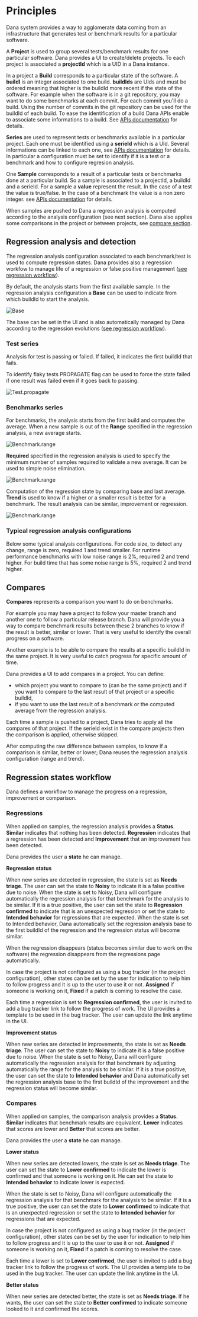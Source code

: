 # Principles

Dana system provides a way to agglomerate data coming from an infrastructure that generates test or benchmark results for a particular software.

A **Project** is used to group several tests/benchmark results for one particular software. Dana provides a UI to create/delete projects. To each project is associated a **projectId** which is a UID in a Dana instance.

In a project a **Build** corresponds to a particular state of the software. A **buildI** is an integer associated to one build. **buildIds** are UIds and must be ordered meaning that higher is the buildId more recent if the state of the software. For example when the software is in a git repository, you may want to do some benchmarks at each commit. For each commit you'll do a build. Using the number of commits in the git repository can be used for the buildId of each build. To ease the identification of a build Dana APIs enable to associate some informations to a build. See [APIs documentation](Apis.md#addBuild) for details.

**Series** are used to represent tests or benchmarks available in a particular project. Each one must be identified using a **serieId** which is a UId. Several informations can be linked to each one, see [APIs documentation](Apis.md#addSerie) for details. In particular a configuration must be set to identify if it is a test or a benchmark and how to configure regresion analysis.

One **Sample** corresponds to a result of a particular tests or benchmarks done at a particular build. So a sample is associated to a projectId, a buildId and a serieId. For a sample a **value** represent the result. In the case of a test the value is true/false. In the case of a benchmark the value is a non zero integer. see [APIs documentation](Apis.md#addSample) for details.

When samples are pushed to Dana a regression analysis is computed according to the analysis configuration (see next section). Dana also applies some comparisons in the project or between projects, see [compare section](#compares).

## <a name="regressions"></a>Regression analysis and detection

The regression analysis configuration associated to each benchmark/test is used to compute regression states. Dana provides also a regression workfow to manage life of a regression or false positive management ([see regression workflow](#workflow)).

By default, the analysis starts from the first available sample. In the regression analysis configuration a **Base** can be used to indicate from which buildId to start the analysis.

![Base](img/base.png)

The base can be set in the UI and is also automatically managed by Dana according to the regression evolutions ([see regression workflow](#workflow)).

### Test series

Analysis for test is passing or failed. If failed, it indicates the first buildId that fails.

To identify flaky tests PROPAGATE flag can be used to force the state failed if one result was failed even if it goes back to passing.

![Test.propagate](img/test.propagate.png)

### Benchmarks series

For benchmarks, the analysis starts from the first build and computes the average. When a new sample is out of the **Range** specified in the regression analysis, a new average starts.

![Benchmark.range](img/benchmark.range.png)

 **Required** specified in the regression analysis is used to specify the minimum number of samples required to validate a new average. It can be used to simple noise elimination.

 ![Benchmark.range](img/benchmark.required.png)

 Computation of the regression state by comparing base and last average. **Trend** is used to know if a higher or a smaller result is better for a benchmark. The result analysis can be similar, improvement or regression.

 ![Benchmark.range](img/benchmark.trend.png)

### Typical regression analysis configurations

Below some typical analysis configurations. For code size, to detect any change, range is zero, required 1 and trend smaller. For runtime performance benchmarks with low noise range is 2%, required 2 and trend higher. For build time that has some noise range is 5%, required 2 and trend higher.

## <a name="compares"></a>Compares

**Compares** represents a comparison you want to do on benchmarks.

For example you may have a project to follow your master branch and another one to follow a particular release branch. Dana will provide you a way to compare benchmark results between these 2 branches to know if the result is better, similar or lower. That is very useful to identify the overall progress on a software.

Another example is to be able to compare the results at a specific buildId in the same project. It is very useful to catch progress for specific amount of time.

Dana provides a UI to add compares in a project. You can define:
- which project you want to compare to (can be the same project) and if you want to compare to the last result of that project or a specific buildId,
- if you want to use the last result of a benchmark or the computed average from the regression analysis.

Each time a sample is pushed to a project, Dana tries to apply all the compares of that project. If the serieId exist in the compare projects then the comparison is applied, otherwise skipped.

After computing the raw difference between samples, to know if a comparison is similar, better or lower; Dana reuses the regression analysis configuration (range and trend).

## <a name="workflow"></a>Regression states workflow

Dana defines a workflow to manage the progress on a regression, improvement or comparison.

### Regressions

When applied on samples, the regression analysis provides a **Status**. **Similar** indicates that nothing has been detected. **Regression** indicates that a regression has been detected and **Improvement** that an improvement has been detected.

Dana provides the user a **state** he can manage.

**Regression status**

When new series are detected in regression, the state is set as **Needs triage**. The user can set the state to **Noisy** to indicate it is a false positive due to noise. When the state is set to Noisy, Dana will configure automatically the regression analysis for that benchmark for the analysis to be similar. If it is a true positive, the user can set the state to **Regression confirmed** to indicate that is an unexpected regression or set the state to **Intended behavior** for regressions that are expected. When the state is set to Intended behavior, Dana automatically set the regression analysis base to the first buildId of the regression and the regression status will become similar.

When the regression disappears (status becomes similar due to work on the software) the regression disappears from the regressions page automatically.

In case the project is not configured as using a bug tracker (in the project configuration), other states can be set by the user for indication to help him to follow progress and it is up to the user to use it or not. **Assigned** if someone is working on it, **Fixed** if a patch is coming to resolve the case.

Each time a regression is set to **Regression confirmed**, the user is invited to add a bug tracker link to follow the progress of work. The UI provides a template to be used in the bug tracker. The user can update the link anytime in the UI.

**Improvement status**

When new series are detected in improvements, the state is set as **Needs triage**. The user can set the state to **Noisy** to indicate it is a false positive due to noise. When the state is set to Noisy, Dana will configure automatically the regression analysis for that benchmark by adjusting automatically the range for the analysis to be similar. If it is a true positive, the user can set the state to **Intended behavior** and Dana automatically set the regression analysis base to the first buildId of the improvement and the regression status will become similar.

### Compares

When applied on samples, the comparison analysis provides a **Status**. **Similar** indicates that benchmark results are equivalent. **Lower** indicates that scores are lower and **Better** that scores are better.

Dana provides the user a **state** he can manage.

**Lower status**

When new series are detected lowers, the state is set as **Needs triage**. The user can set the state to **Lower confirmed** to indicate the lower is confirmed and that someone is working on it. He can set the state to **Intended behavior** to indicate lower is expected.

When the state is set to Noisy, Dana will configure automatically the regression analysis for that benchmark for the analysis to be similar. If it is a true positive, the user can set the state to **Lower confirmed** to indicate that is an unexpected regression or set the state to **Intended behavior** for regressions that are expected.

In case the project is not configured as using a bug tracker (in the project configuration), other states can be set by the user for indication to help him to follow progress and it is up to the user to use it or not. **Assigned** if someone is working on it, **Fixed** if a patch is coming to resolve the case.

Each time a lower is set to **Lower confirmed**, the user is invited to add a bug tracker link to follow the progress of work. The UI provides a template to be used in the bug tracker. The user can update the link anytime in the UI.

**Better status**

When new series are detected better, the state is set as **Needs triage**. If he wants, the user can set the state to **Better confirmed** to indicate someone looked to it and confirmed the scores.
